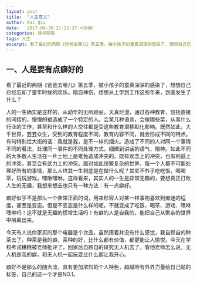 ```yaml
---
layout: post
title:  "人生意义"
author: Kai Qiu
date:   2017-09-30 21:22:37 +0800
categories: 读书随笔
tags: 人生
excerpt: 看了最近的两期《爸爸去哪儿》第五季，被小孩子的童真深深的感染了，想想自己已经忘却了童年时候的欢乐。暗自神伤，想想从上学到工作这些年来，到底发生了什么？
---
```


## 一、人是要有点癖好的

看了最近的两期《爸爸去哪儿》第五季，被小孩子的童真深深的感染了，想想自己已经忘却了童年时候的欢乐。暗自神伤，想想从上学到工作这些年来，到底发生了什么？

人的一生确实是这样的，从幼年的无所顾忌，天真烂漫，通过各种教育，包括直接的间接的，慢慢的塑造成了一个特定的人。会某几种语言，会做哪些菜，从事什么行业的工作，甚至和什么样的人交往都是受这些教育潜移默化影响。既然如此，大千世界，芸芸众生，受到的教育程度不同，教育内容不同，就会形成不同的特点。有句特别烂大街的话：我就是我，是不一样的烟火。造成了不同的人对同一个事情不同的看法，处理同一事件的不同处理方式，细微到讲话的语气，眼神。如此不同的大多数人生活在一片土地上是难免造成冲突的。既有观念上的冲突，也有利益上的冲突，甚至会有武力上的冲突。面对如此纷繁复杂的世界，每一个人都不可能处理好所有的事情，那么人终其一生到底是在做什么呢？其实不外乎吃吃饭，喝喝茶，玩玩游戏，嘿咻嘿咻。这样看来，其实人的一生是异常无趣的，要想真正打败人生的无趣，我想来想去也只有一种方法：有一点癖好。

癖好似乎不是那么一个非常正面的词，用来形容人对某一样事物喜欢到痴迷的程度，甚至是变态。但是不变态是什么样的呢，不就变成了吃饭、喝茶、游戏、嘿咻嘿咻吗！这不就是无趣的惯常生活吗！有癖的人是自我的，能把自己从繁杂的世界中隔离出来。

今天有人说你家买的那个电器是个次品，虽然用着并没有什么感觉，我自顾自的种茶去了，种茶是我的癖，茶种的好，比什么都有价值，都更能让人愉悦。今天在学校考试糟糕被老师批评了，回家后自顾自的研究无人机去了，管他老师怎么说，无人机是我的癖，和无人机一起玩耍比什么都让我开心。

癖好不是那么的随大流，具有更加浓烈的个人特色，超越所有外界力量给自己贴的标签，自己的这一个才是NO.1。